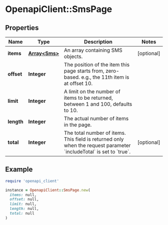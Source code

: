 # OpenapiClient::SmsPage

## Properties

| Name | Type | Description | Notes |
| ---- | ---- | ----------- | ----- |
| **items** | [**Array&lt;Sms&gt;**](Sms.md) | An array containing SMS objects. | [optional] |
| **offset** | **Integer** | The position of the item this page starts from, zero-based. e.g., the 11th item is at offset 10. |  |
| **limit** | **Integer** | A limit on the number of items to be returned, between 1 and 100, defaults to 10. |  |
| **length** | **Integer** | The actual number of items in the page. |  |
| **total** | **Integer** | The total number of items. This field is returned only when the request parameter &#x60;includeTotal&#x60; is set to &#x60;true&#x60;. | [optional] |

## Example

```ruby
require 'openapi_client'

instance = OpenapiClient::SmsPage.new(
  items: null,
  offset: null,
  limit: null,
  length: null,
  total: null
)
```

